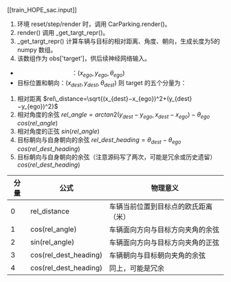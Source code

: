 [[train_HOPE_sac.input]]
1. 环境 reset/step/render 时，调用 CarParking.render()。
2. render() 调用 _get_targt_repr()。
3. _get_targt_repr() 计算车辆与目标的相对距离、角度、朝向，生成长度为5的 numpy 数组。
4. 该数组作为 obs['target']，供后续神经网络输入。
- <font color="#ffffff">车辆当前位置和朝向</font>：($x_{ego},y_{ego},θ_{ego}$)
- 目标位置和朝向：($x_{dest},y_{dest},θ_{dest}$)
则 target 的五个分量为：
1. 相对距离
    $rel\_distance=\sqrt{(x_{dest}−x_{ego})^2+(y_{dest}−y_{ego})^2}$
2. 相对角度的余弦
    $rel\_angle=arctan⁡2(y_{dest}−y_{ego},x_{dest}−x_{ego})−θ_{ego}​$
    $cos⁡(rel\_angle)$
3. 相对角度的正弦
    $sin⁡(rel\_angle)$
4. 目标朝向与自身朝向的余弦
    $rel\_dest\_heading=θ_{dest}−θ_{ego}$
    $cos⁡(rel\_dest\_heading)$
5. 目标朝向与自身朝向的余弦（注意源码写了两次，可能是冗余或历史遗留）
    $cos⁡(rel\_dest\_heading)$

| 分量  | 公式                    | 物理意义               |
| --- | --------------------- | ------------------ |
| 0   | rel_distance          | 车辆当前位置到目标点的欧氏距离（米） |
| 1   | cos(rel_angle)        | 车辆面向方向与目标方向夹角的余弦   |
| 2   | sin(rel_angle)        | 车辆面向方向与目标方向夹角的正弦   |
| 3   | cos(rel_dest_heading) | 车辆朝向与目标朝向夹角的余弦     |
| 4   | cos(rel_dest_heading) | 同上，可能是冗余           |
